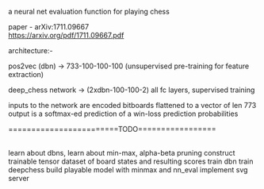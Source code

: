 a neural net evaluation function for playing chess 

paper - arXiv:1711.09667  
https://arxiv.org/pdf/1711.09667.pdf

architecture:-

pos2vec (dbn) -> 733-100-100-100 (unsupervised pre-training for feature extraction)

deep_chess network -> (2xdbn-100-100-2) all fc layers, supervised training

inputs to the network are encoded bitboards flattened to a vector of len 773
output is a softmax-ed prediction of a win-loss prediction probabilities 



========================TODO=================

<br>
learn about dbns,
learn about min-max, alpha-beta pruning
construct trainable tensor dataset of board states and resulting scores
train dbn
train deepchess
build playable model with minmax and nn_eval
implement svg server 

